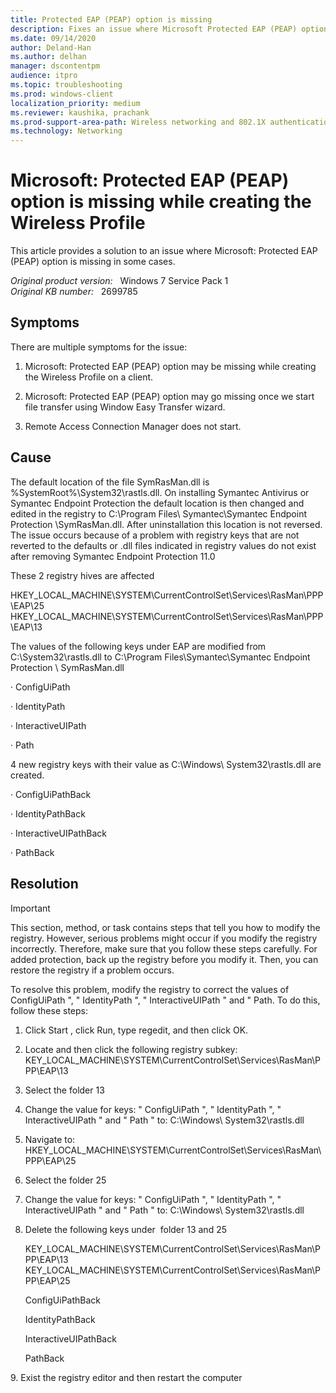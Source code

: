 ```yaml
---
title: Protected EAP (PEAP) option is missing
description: Fixes an issue where Microsoft Protected EAP (PEAP) option is missing.
ms.date: 09/14/2020
author: Deland-Han
ms.author: delhan
manager: dscontentpm
audience: itpro
ms.topic: troubleshooting
ms.prod: windows-client
localization_priority: medium
ms.reviewer: kaushika, prachank
ms.prod-support-area-path: Wireless networking and 802.1X authentication
ms.technology: Networking
---
```

# Microsoft: Protected EAP (PEAP) option is missing while creating the Wireless Profile

This article provides a solution to an issue where Microsoft: Protected EAP (PEAP) option is missing in some cases.

_Original product version:_ &nbsp; Windows 7 Service Pack 1  
_Original KB number:_ &nbsp; 2699785

## Symptoms

There are multiple symptoms for the issue:

1. Microsoft: Protected EAP (PEAP) option may be missing while creating the Wireless Profile on a client.

2. Microsoft: Protected EAP (PEAP) option may go missing once we start file transfer using Window Easy Transfer wizard.

3. Remote Access Connection Manager does not start.

## Cause

The default location of the file SymRasMan.dll is %SystemRoot%\System32\rastls.dll. On installing Symantec Antivirus or Symantec Endpoint Protection the default location is then changed and edited in the registry to C:\Program Files\ Symantec\Symantec Endpoint Protection \SymRasMan.dll. After uninstallation this location is not reversed. The issue occurs because of a problem with registry keys that are not reverted to the defaults or .dll files indicated in registry values do not exist after removing Symantec Endpoint Protection 11.0

These 2 registry hives are affected

HKEY_LOCAL_MACHINE\SYSTEM\CurrentControlSet\Services\RasMan\PPP\EAP\25 HKEY_LOCAL_MACHINE\SYSTEM\CurrentControlSet\Services\RasMan\PPP\EAP\13

The values of the following keys under EAP are modified from C:\System32\rastls.dll to C:\Program Files\Symantec\Symantec Endpoint Protection \ SymRasMan.dll

· ConfigUiPath

· IdentityPath

· InteractiveUIPath

· Path

4 new registry keys with their value as C:\Windows\ System32\rastls.dll are created.

· ConfigUiPathBack

· IdentityPathBack

· InteractiveUIPathBack

· PathBack

## Resolution

> [!IMPORTANT]
> This section, method, or task contains steps that tell you how to modify the registry. However, serious problems might occur if you modify the registry incorrectly. Therefore, make sure that you follow these steps carefully. For added protection, back up the registry before you modify it. Then, you can restore the registry if a problem occurs. 

To resolve this problem, modify the registry to correct the values of ConfigUiPath ", " IdentityPath ", " InteractiveUIPath " and " Path. To do this, follow these steps:

1. Click Start , click Run, type regedit, and then click OK.

2. Locate and then click the following registry subkey: KEY_LOCAL_MACHINE\SYSTEM\CurrentControlSet\Services\RasMan\PPP\EAP\13 

3. Select the folder 13 

4. Change the value for keys: " ConfigUiPath ", " IdentityPath ", " InteractiveUIPath " and " Path " to: C:\Windows\ System32\rastls.dll 

5. Navigate to: HKEY_LOCAL_MACHINE\SYSTEM\CurrentControlSet\Services\RasMan\PPP\EAP\25 

6. Select the folder 25 

7. Change the value for keys: " ConfigUiPath ", " IdentityPath ", " InteractiveUIPath " and " Path " to: C:\Windows\ System32\rastls.dll 

8. Delete the following keys under  folder 13 and 25 

    KEY_LOCAL_MACHINE\SYSTEM\CurrentControlSet\Services\RasMan\PPP\EAP\13 KEY_LOCAL_MACHINE\SYSTEM\CurrentControlSet\Services\RasMan\PPP\EAP\25

    ConfigUiPathBack

    IdentityPathBack

    InteractiveUIPathBack

    PathBack

9. Exist the registry editor and then restart the computer
